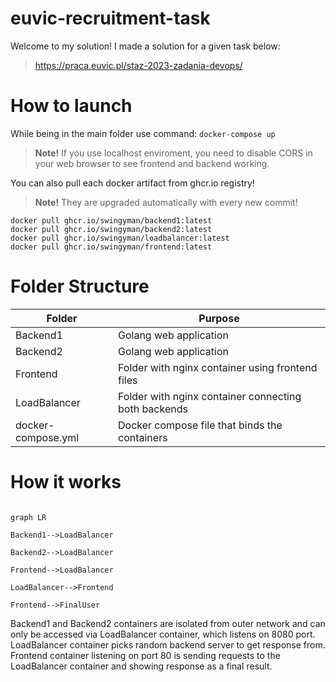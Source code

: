 # euvic-recruitment-task
Welcome to my solution! I made a solution for a given task below:
> https://praca.euvic.pl/staz-2023-zadania-devops/
# How to launch
While being in the main folder use command:
```docker-compose up```
>**Note!** 
>If you use localhost enviroment, you need to disable CORS in your web browser to see frontend and backend working.

You can also pull each docker artifact from ghcr.io registry!
>**Note!**
>They are upgraded automatically with every new commit!
```
docker pull ghcr.io/swingyman/backend1:latest
docker pull ghcr.io/swingyman/backend2:latest
docker pull ghcr.io/swingyman/loadbalancer:latest
docker pull ghcr.io/swingyman/frontend:latest
```
# Folder Structure

|Folder| Purpose  |
|--|--|
| Backend1 | Golang web application |
|Backend2|Golang web application|
|Frontend|Folder with nginx container using frontend files|
|LoadBalancer|Folder with nginx container connecting both backends|
|docker-compose.yml|Docker compose file that binds the containers|


# How it works

```mermaid

graph LR

Backend1-->LoadBalancer

Backend2-->LoadBalancer

Frontend-->LoadBalancer

LoadBalancer-->Frontend

Frontend-->FinalUser

```
Backend1 and Backend2 containers are isolated from outer network and can only be accessed via LoadBalancer container, which listens on 8080 port. 
LoadBalancer container picks random backend server to get response from. Frontend container listening on port 80 is sending requests to the LoadBalancer container and showing response as a final result.